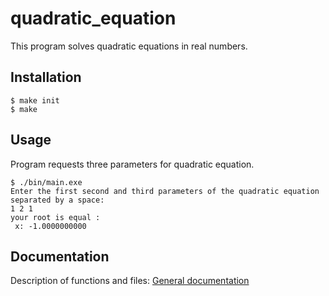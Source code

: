 # quadratic_equation
This program solves quadratic equations in real numbers.
## Installation
```Shell
$ make init
$ make
```
## Usage

Program requests three parameters for quadratic equation.

```Shell
$ ./bin/main.exe
Enter the first second and third parameters of the quadratic equation separated by a space:
1 2 1
your root is equal :
 x: -1.0000000000
```
## Documentation
Description of functions and files:
[General documentation](https://github.com/matveevi/quadratic_equation/blob/quadratic_equation/docs/html/index.html)
